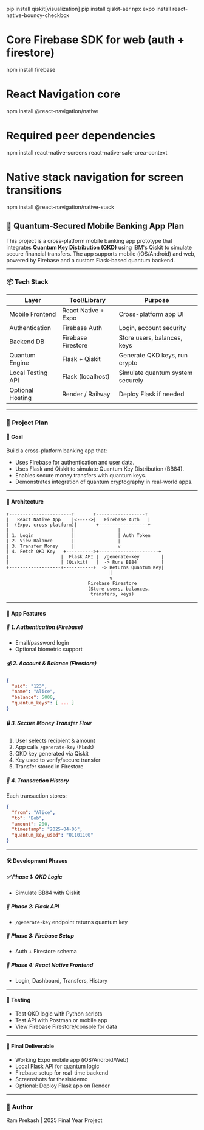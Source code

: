 pip install qiskit[visualization]
pip install qiskit-aer
npx expo install react-native-bouncy-checkbox

# Core Firebase SDK for web (auth + firestore)
npm install firebase

# React Navigation core
npm install @react-navigation/native

# Required peer dependencies
npm install react-native-screens react-native-safe-area-context

# Native stack navigation for screen transitions
npm install @react-navigation/native-stack



## 💼 Quantum-Secured Mobile Banking App Plan

This project is a cross-platform mobile banking app prototype that integrates **Quantum Key Distribution (QKD)** using IBM's Qiskit to simulate secure financial transfers. The app supports mobile (iOS/Android) and web, powered by Firebase and a custom Flask-based quantum backend.

---

### 📦 Tech Stack

| Layer              | Tool/Library         | Purpose                            |
|--------------------|----------------------|------------------------------------|
| Mobile Frontend    | React Native + Expo  | Cross-platform app UI              |
| Authentication     | Firebase Auth        | Login, account security            |
| Backend DB         | Firebase Firestore   | Store users, balances, keys        |
| Quantum Engine     | Flask + Qiskit       | Generate QKD keys, run crypto      |
| Local Testing API  | Flask (localhost)    | Simulate quantum system securely   |
| Optional Hosting   | Render / Railway     | Deploy Flask if needed             |

---

### 🧠 Project Plan

#### 🎯 Goal

Build a cross-platform banking app that:
- Uses Firebase for authentication and user data.
- Uses Flask and Qiskit to simulate Quantum Key Distribution (BB84).
- Enables secure money transfers with quantum keys.
- Demonstrates integration of quantum cryptography in real-world apps.

---

#### 🧱 Architecture

```
+-----------------------+       +------------------+
|   React Native App    |<----->|   Firebase Auth   |
|  (Expo, cross-platform)|       +------------------+
|                       |                |
| 1. Login              |                | Auth Token
| 2. View Balance       |                |
| 3. Transfer Money     |                v
| 4. Fetch QKD Key   +---------->+----------------------+
|                   |  Flask API |  /generate-key        |
|                   | (Qiskit)   |  -> Runs BB84         |
+-------------------+-----------+  -> Returns Quantum Key|
                                      |
                                      v
                              Firebase Firestore
                              (Store users, balances,
                               transfers, keys)
```

---

#### 📲 App Features

##### 🔐 1. Authentication (Firebase)
- Email/password login
- Optional biometric support

##### 💰 2. Account & Balance (Firestore)
```json
{
  "uid": "123",
  "name": "Alice",
  "balance": 5000,
  "quantum_keys": [ ... ]
}
```

##### 🔒 3. Secure Money Transfer Flow
1. User selects recipient & amount
2. App calls `/generate-key` (Flask)
3. QKD key generated via Qiskit
4. Key used to verify/secure transfer
5. Transfer stored in Firestore

##### 📜 4. Transaction History
Each transaction stores:
```json
{
  "from": "Alice",
  "to": "Bob",
  "amount": 200,
  "timestamp": "2025-04-06",
  "quantum_key_used": "01101100"
}
```

---

#### 🛠 Development Phases

##### ✅ Phase 1: QKD Logic
- Simulate BB84 with Qiskit

##### 🔌 Phase 2: Flask API
- `/generate-key` endpoint returns quantum key

##### 🔐 Phase 3: Firebase Setup
- Auth + Firestore schema

##### 📲 Phase 4: React Native Frontend
- Login, Dashboard, Transfers, History

---

#### 🧪 Testing

- Test QKD logic with Python scripts
- Test API with Postman or mobile app
- View Firebase Firestore/console for data

---

#### 🏁 Final Deliverable

- Working Expo mobile app (iOS/Android/Web)
- Local Flask API for quantum logic
- Firebase setup for real-time backend
- Screenshots for thesis/demo
- Optional: Deploy Flask app on Render

---

### 🔗 Author

Ram Prekash | 2025 Final Year Project
